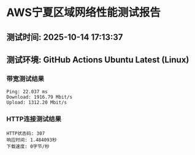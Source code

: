 # AWS宁夏区域网络性能测试报告
## 测试时间: 2025-10-14 17:13:37
## 测试环境: GitHub Actions Ubuntu Latest (Linux)

### 带宽测试结果
```
Ping: 22.037 ms
Download: 1916.79 Mbit/s
Upload: 1312.20 Mbit/s
```

### HTTP连接测试结果
```
HTTP状态码: 307
响应时间: 1.484093秒
下载速度: 0字节/秒
```

